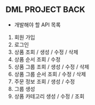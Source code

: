 ## DML PROJECT BACK

-   개발해야 할 API 목록

1. 회원 가입
2. 로그인
3. 상품 조회 / 생성 / 수정 / 삭제
4. 상품 순서 조회 / 수정
5. 상품 그룹 조회 / 생성 / 수정 / 삭제
6. 상품 그룹 순서 조회 / 수정 / 삭제
7. 주문 정보 조회 / 생성 / 수정
8. 그룹 생성
9. 상품 카테고리 생성 / 수정 / 조회
